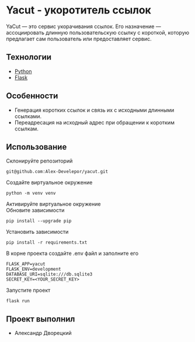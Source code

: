 # Yacut - укоротитель ссылок
YaCut — это сервис укорачивания ссылок. Его назначение — ассоциировать длинную пользовательскую ссылку с короткой, которую предлагает сам пользователь или предоставляет сервис.
## Технологии
- [Python](https://www.python.org/)
- [Flask](https://flask.palletsprojects.com/en/2.2.x/)


## Особенности
- Генерация коротких ссылок и связь их с исходными длинными ссылками.
- Переадресация на исходный адрес при обращении к коротким ссылкам.

## Использование
Склонируйте репозиторий  
```
git@github.com:Alex-Develepor/yacut.git
```
Создайте виртуальное окружение 
```
python -m venv venv
```
Активируйте виртуальное окружение  
Обновите зависимости 
```
pip install --upgrade pip
```
Установить зависимости 
```
pip install -r requirements.txt
```
В корне проекта создайте .env файл и заполните его
```
FLASK_APP=yacut
FLASK_ENV=development
DATABASE_URI=sqlite:///db.sqlite3
SECRET_KEY=<YOUR_SECRET_KEY>
```
Запустите проект
```
flask run
```

## Проект выполнил
- Александр Дворецкий